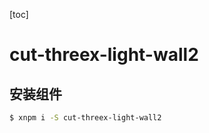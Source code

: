 <script>
export default {
  data () {
    return {
    }
  }
}
</script>


[toc]

# cut-threex-light-wall2


## 安装组件
``` bash
$ xnpm i -S cut-threex-light-wall2
```
